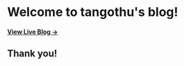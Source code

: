 # Welcome to tangothu's blog!

#### [View Live Blog &rarr;](http://tangothu.github.io)

## Thank you! 
